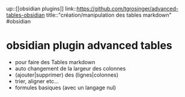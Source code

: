 up::[[obsidian plugins]]
link::https://github.com/tgrosinger/advanced-tables-obsidian
title::"création/manipulation des tables markdown"
#obsidian 
# obsidian plugin advanced tables
 - pour faire des Tables markdown
 - auto changement de la largeur des colonnes
 - (ajouter|supprimer) des (lignes|colonnes)
 - trier, aligner etc...
 - formules basiques (avec un langage nul)